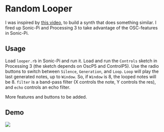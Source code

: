 # Random Looper
I was inspired by [this video](https://www.youtube.com/watch?v=Fg9zHKSWPNQ), to build a synth that does something similar. I fired up Sonic-Pi and Processing 3 to take advantage of the OSC-features in Sonic-Pi.

## Usage
Load `looper.rb` in Sonic-Pi and run it. Load and run the `Controls` sketch in Processing 3 (the sketch depends on OscP5 and ControlP5). Use the radio buttons to switch between `Silence`, `Generation`, and `Loop`. `Loop` will play the last generated notes, up to `Window`. So, if `Window` is 8, the looped notes will be 8. `filter` is a band-pass filter (X controls the note, Y controls the res), and `echo` controls an echo filter.

More features and buttons to be added.

## Demo
<a href="https://www.youtube.com/embed/I-uKK9a9gPU">
<img src="https://i.ytimg.com/vi/I-uKK9a9gPU/hqdefault.jpg">
</a>